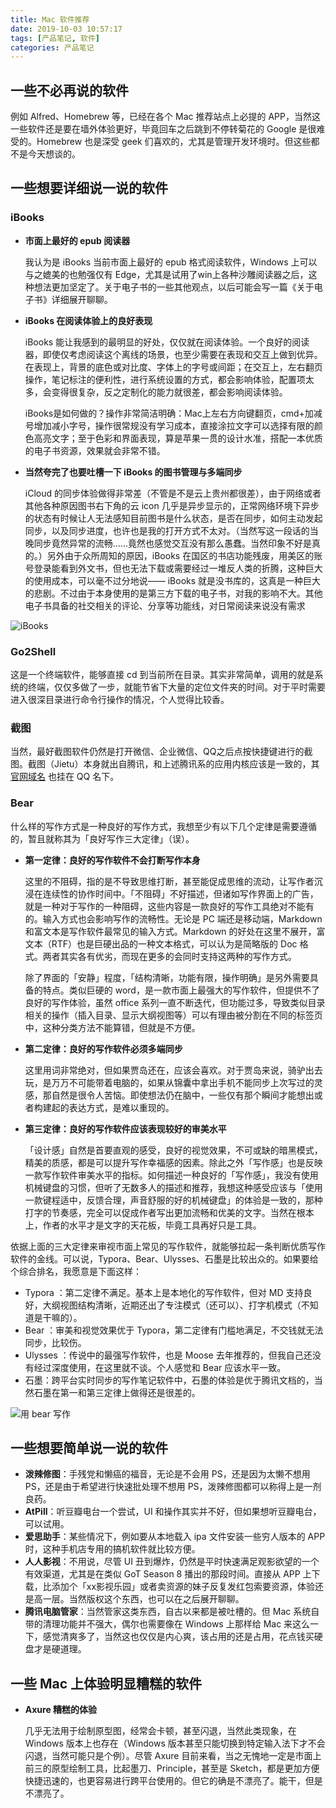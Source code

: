 ```yaml
---
title: Mac 软件推荐
date: 2019-10-03 10:57:17
tags: [产品笔记, 软件]
categories: 产品笔记
---
```


## 一些不必再说的软件

例如 Alfred、Homebrew 等，已经在各个 Mac 推荐站点上必提的 APP，当然这一些软件还是要在墙外体验更好，毕竟回车之后跳到不停转菊花的 Google 是很难受的。Homebrew 也是深受 geek 们喜欢的，尤其是管理开发环境时。但这些都不是今天想谈的。



## 一些想要详细说一说的软件



### iBooks

- **市面上最好的 epub 阅读器**

  我认为是 iBooks 当前市面上最好的 epub 格式阅读软件，Windows 上可以与之媲美的也勉强仅有 Edge，尤其是试用了win上各种沙雕阅读器之后，这种想法更加坚定了。关于电子书的一些其他观点，以后可能会写一篇《关于电子书》详细展开聊聊。

- **iBooks 在阅读体验上的良好表现**

  iBooks 能让我感到的最明显的好处，仅仅就在阅读体验。一个良好的阅读器，即使仅考虑阅读这个离线的场景，也至少需要在表现和交互上做到优异。在表现上，背景的底色或对比度、字体上的字号或间距；在交互上，左右翻页操作，笔记标注的便利性，进行系统设置的方式，都会影响体验，配置项太多，会变得很复杂，反之定制化的能力就很差，都会影响阅读体验。

  iBooks是如何做的？操作非常简洁明确：Mac上左右方向键翻页，cmd+加减号增加减小字号，操作很常规没有学习成本，直接涂拉文字可以选择有限的颜色高亮文字；至于色彩和界面表现，算是苹果一贯的设计水准，搭配一本优质的电子书资源，效果就会非常不错。

- **当然夸完了也要吐槽一下 iBooks 的图书管理与多端同步**

  iCloud 的同步体验做得非常差（不管是不是云上贵州都很差），由于网络或者其他各种原因图书右下角的云 icon 几乎是异步显示的，正常网络环境下异步的状态有时候让人无法感知目前图书是什么状态，是否在同步，如何主动发起同步，以及同步进度，也许也是我的打开方式不太对。（当然写这一段话的当晚同步竟然异常的流畅……竟然也感觉交互没有那么愚蠢。当然印象不好是真的。）另外由于众所周知的原因，iBooks 在国区的书店功能残废，用美区的账号登录能看到外文书，但也无法下载或需要经过一堆反人类的折腾，这种巨大的使用成本，可以毫不过分地说—— iBooks 就是没书库的，这真是一种巨大的悲剧。不过由于本身使用的是第三方下载的电子书，对我的影响不大。其他电子书具备的社交相关的评论、分享等功能线，对日常阅读来说没有需求

![iBooks](https://tva1.sinaimg.cn/large/007S8ZIlgy1gdzi63qwv0j30yg0mp1ay.jpg)



### Go2Shell

这是一个终端软件，能够直接 cd 到当前所在目录。其实非常简单，调用的就是系统的终端，仅仅多做了一步，就能节省下大量的定位文件夹的时间。对于平时需要进入很深目录进行命令行操作的情况，个人觉得比较香。



### 截图

当然，最好截图软件仍然是打开微信、企业微信、QQ之后点按快捷键进行的截图。截图（Jietu）本身就出自腾讯，和上述腾讯系的应用内核应该是一致的，其 [官网域名](https://jietu.qq.com/) 也挂在 QQ 名下。



### Bear

什么样的写作方式是一种良好的写作方式，我想至少有以下几个定律是需要遵循的，暂且就称其为「良好写作三大定律」（误）。

- **第一定律：良好的写作软件不会打断写作本身**
  
  这里的不阻碍，指的是不导致思维打断，甚至能促成思维的流动，让写作者沉浸在连续性的协作时间中。「不阻碍」不好描述，但诸如写作界面上的广告，就是一种对于写作的一种阻碍，这些内容是一款良好的写作工具绝对不能有的。输入方式也会影响写作的流畅性。无论是 PC 端还是移动端，Markdown 和富文本是写作软件最常见的输入方式。Markdown 的好处在这里不展开，富文本（RTF）也是巨硬出品的一种文本格式，可以认为是简略版的 Doc 格式。两者其实各有优劣，而现在更多的会同时支持这两种的写作方式。
  
  除了界面的「安静」程度，「结构清晰，功能有限，操作明确」是另外需要具备的特点。类似巨硬的 word，是一款市面上最强大的写作软件，但提供不了良好的写作体验，虽然 office 系列一直不断迭代，但功能过多，导致类似目录相关的操作（插入目录、显示大纲视图等）可以有理由被分割在不同的标签页中，这种分类方法不能算错，但就是不方便。

- **第二定律：良好的写作软件必须多端同步**

  这里用词非常绝对，但如果贾岛还在，应该会喜欢。对于贾岛来说，骑驴出去玩，是万万不可能带着电脑的，如果从锦囊中拿出手机不能同步上次写过的灵感，那自然是很令人苦恼。即使想法仍在脑中，一些仅有那个瞬间才能想出或者构建起的表达方式，是难以重现的。

- **第三定律：良好的写作软件应该表现较好的审美水平**

  「设计感」自然是首要直观的感受，良好的视觉效果，不可或缺的暗黑模式，精美的质感，都是可以提升写作幸福感的因素。除此之外「写作感」也是反映一款写作软件审美水平的指标。如何描述一种良好的「写作感」，我没有使用机械键盘的习惯，但听了无数多人的描述和推荐，我想这种感受应该与「使用一款键程适中，反馈合理，声音舒服的好的机械键盘」的体验是一致的，那种打字的节奏感，完全可以促成作者写出更加流畅和优美的文字。当然在根本上，作者的水平才是文字的天花板，毕竟工具再好只是工具。

依据上面的三大定律来审视市面上常见的写作软件，就能够拉起一条判断优质写作软件的金线。可以说，Typora、Bear、Ulysses、石墨是比较出众的。如果要给个综合排名，我愿意是下面这样：
- Typora ：第二定律不满足。基本上是本地化的写作软件，但对 MD 支持良好，大纲视图结构清晰，近期还出了专注模式（还可以）、打字机模式（不知道是干嘛的）。
- Bear ：审美和视觉效果优于 Typora，第二定律有门槛地满足，不交钱就无法同步，比较伤。
- Ulysses ：传说中的最强写作软件，也是 Moose 去年推荐的，但我自己还没有经过深度使用，在这里就不谈。个人感觉和 Bear 应该水平一致。
- 石墨：跨平台实时同步的写作笔记软件中，石墨的体验是优于腾讯文档的，当然石墨在第一和第三定律上做得还是很差的。

![用 bear 写作](https://tva1.sinaimg.cn/large/007S8ZIlgy1gdzi67z4bej30yg0lh7fl.jpg)




## 一些想要简单说一说的软件


- **泼辣修图**：手残党和懒癌的福音，无论是不会用 PS，还是因为太懒不想用 PS，还是由于希望进行快速批处理不想用 PS，泼辣修图都可以称得上是一剂良药。
- **AtPill**：听豆瓣电台一个尝试，UI 和操作其实并不好，但如果想听豆瓣电台，可以试用。
- **爱思助手**：某些情况下，例如要从本地载入 ipa 文件安装一些穷人版本的 APP 时，这种手机店专用的搞机软件就比较方便。
- **人人影视**：不用说，尽管 UI 丑到爆炸，仍然是平时快速满足观影欲望的一个有效渠道，尤其是在类似 GoT Season 8 播出的那段时间。直接从 APP 上下载，比添加个「xx影视乐园」或者卖资源的妹子反复发红包索要资源，体验还是高一层。当然版权这个东西，也可以在之后展开聊聊。
- **腾讯电脑管家**：当然管家这类东西，自古以来都是被吐槽的。但 Mac 系统自带的清理功能并不强大，偶尔也需要像在 Windows 上那样给 Mac 来这么一下，感觉清爽多了，当然这也仅仅是内心爽，该占用的还是占用，花点钱买硬盘才是硬道理。



## 一些 Mac 上体验明显糟糕的软件


- **Axure 糟糕的体验**

  几乎无法用于绘制原型图，经常会卡顿，甚至闪退，当然此类现象，在 Windows 版本上也存在（Windows 版本甚至只能切换到特定输入法下才不会闪退，当然可能只是个例）。尽管 Axure 目前来看，当之无愧地一定是市面上前三的原型绘制工具，比起墨刀、Principle，甚至是 Sketch，都是更加方便快捷迅速的，也更容易进行跨平台使用的。但它的确是不漂亮了。能干，但是不漂亮了。
